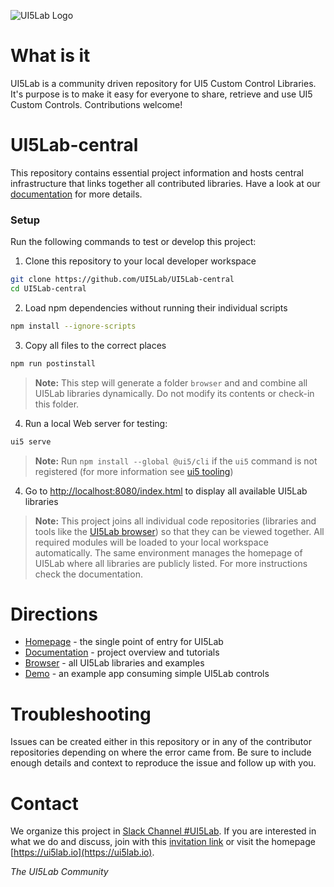 ![UI5Lab Logo](https://github.com/UI5Lab/UI5Lab-central/blob/master/docs/media/UI5LabLogoPhoenix.png)

# What is it

UI5Lab is a community driven repository for UI5 Custom Control Libraries. It's purpose is to make it easy for everyone to share, retrieve and use UI5 Custom Controls. Contributions welcome!

# UI5Lab-central
This repository contains essential project information and hosts central infrastructure that links together all contributed libraries. Have a look at our [documentation](http://ui5lab.io/docs/) for more details. 

### Setup

Run the following commands to test or develop this project:

1. Clone this repository to your local developer workspace
```bash
git clone https://github.com/UI5Lab/UI5Lab-central
cd UI5Lab-central
```

2. Load npm dependencies without running their individual scripts
```bash
npm install --ignore-scripts
```

3. Copy all files to the correct places 
```bash
npm run postinstall
``` 

> **Note:** This step will generate a folder ```browser``` and and combine all UI5Lab libraries dynamically. Do not modify its contents or check-in this folder. 

4. Run a local Web server for testing:

```sh
ui5 serve
```

> **Note:** Run ```npm install --global @ui5/cli``` if the ```ui5``` command is not registered (for more information see [ui5 tooling](https://github.com/SAP/ui5-tooling]))

4. Go to [http://localhost:8080/index.html](http://localhost:8080/index.html) to display all available UI5Lab libraries

> **Note:** This project joins all individual code repositories (libraries and tools like the [UI5Lab browser](https://github.com/UI5Lab/UI5Lab-browser)) so that they can be viewed together. All required modules will be loaded to your local workspace automatically. The same environment manages the homepage of UI5Lab where all libraries are publicly listed. For more instructions check the documentation.

# Directions

* [Homepage](https://ui5lab.io) - the single point of entry for UI5Lab
* [Documentation](https://ui5lab.io/docs) - project overview and tutorials
* [Browser](https://ui5lab.io/browser) - all UI5Lab libraries and examples
* [Demo](https://ui5lab.github.io/UI5Lab-app-simple/index.html) - an example app consuming simple UI5Lab controls

# Troubleshooting

Issues can be created either in this repository or in any of the contributor repositories depending on where the error came from.
Be sure to include enough details and context to reproduce the issue and follow up with you. 

# Contact

We organize this project in [Slack Channel #UI5Lab](https://openui5.slack.com/messages/UI5lab).
If you are interested in what we do and discuss, join with this [invitation link](http://slackui5invite.herokuapp.com/) or visit the homepage [https://ui5lab.io](https://ui5lab.io).

*The UI5Lab Community*
